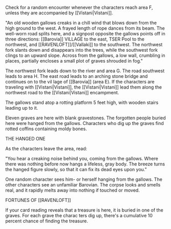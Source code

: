 Check for a random encounter whenever the characters reach area F, unless they are accompanied by [[Vistani|Vistani]].

"An old wooden gallows creaks in a chill wind that blows down from the high ground to the west. A frayed length of rope dances from its beam. The well-worn road splits here, and a signpost opposite the gallows points off in three directions: [[Barovia]] VILLAGE to the east, TSER Pool to the northwest, and [[RAVENLOFT]]/[[Vallaki]] to the southwest. The northwest fork slants down and disappears into the trees, while the southwest fork clings to an upward slope. Across from the gallows, a low wall, crumbling in places, partially encloses a small plot of graves shrouded in fog."

The northwest fork leads down to the river and area G. The road southwest leads to area H. The east road leads to an arching stone bridge and continues on to the vil­ lage of [[Barovia]] (area E). If the characters are traveling with [[Vistani|Vistani]], the [[Vistani|Vistani]] lead them along the northwest road to the [[Vistani|Vistani]] encampment.

The gallows stand atop a rotting platform 5 feet high, with wooden stairs leading up to it.

Eleven graves are here with blank gravestones. The forgotten people buried here were hanged from the gallows. Characters who dig up the graves find rotted coffins containing moldy bones.

THE HANGED ONE

As the characters leave the area, read: 

"You hear a creaking noise behind you, coming from the gallows. Where there was nothing before now hangs a lifeless, gray body. The breeze turns the hanged figure slowly, so that it can fix its dead eyes upon you."

One random character sees him- or herself hanging from the gallows. The other characters see an unfamiliar Barovian. The corpse looks and smells real, and it rapidly melts away into nothing if touched or moved.

FORTUNES OF [[RAVENLOFT]]

If your card reading reveals that a treasure is here, it is buried in one of the graves. For each grave the charac­ ters dig up, there's a cumulative 10 percent chance of finding the treasure.